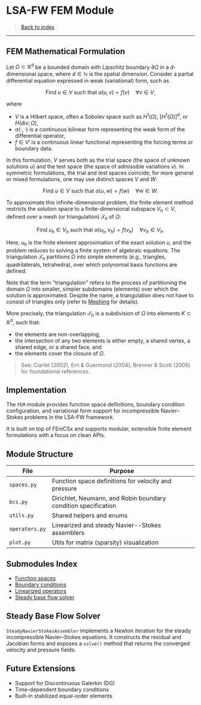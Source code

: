 # LSA-FW FEM Module

> [Back to index](_index.md)

---

## FEM Mathematical Formulation

Let $\Omega \subset \mathbb{R}^d$ be a bounded domain with Lipschitz boundary $\partial\Omega$ in a $d$-dimensional space, where $d \in \mathbb{N}$ is the spatial dimension. 
Consider a partial differential equation expressed in weak (variational) form, such as

$$
\text{Find } u \in V \text{ such that } a(u, v) = f(v) \quad \forall v \in V,
$$

where

- $V$ is a Hilbert space, often a Sobolev space such as $H^1(\Omega)$, $[H^1(\Omega)]^d$, or $H(\text{div}; \Omega)$,
- $a(\cdot, \cdot)$ is a continuous bilinear form representing the weak form of the differential operator,
- $f \in V'$ is a continuous linear functional representing the forcing terms or boundary data.

In this formulation, $V$ serves both as the trial space (the space of unknown solutions $u$) and the test space (the space of admissible variations $v$).
In symmetric formulations, the trial and test spaces coincide; for more general or mixed formulations, one may use distinct spaces $V$ and $W$:

$$
\text{Find } u \in V \text{ such that } a(u, w) = f(w) \quad \forall w \in W.
$$

To approximate this infinite-dimensional problem, the finite element method restricts the solution space to a finite-dimensional subspace $V_h \subset V$, defined over a mesh (or triangulation) $\mathcal{T}_h$ of $\Omega$:

$$
\text{Find } u_h \in V_h \text{ such that } a(u_h, v_h) = f(v_h) \quad \forall v_h \in V_h.
$$

Here, $u_h$ is the finite element approximation of the exact solution $u$, and the problem reduces to solving a finite system of algebraic equations.
The triangulation $\mathcal{T}_h$ partitions $\Omega$ into simple elements (e.g., triangles, quadrilaterals, tetrahedra), over which polynomial basis functions are defined.

Note that the term "triangulation" refers to the process of partitioning the domain $\Omega$ into smaller, simpler subdomains (elements) over which the solution is approximated.
Despite the name, a triangulation does not have to consist of triangles only (refer to [Meshing](meshing.md) for details).

More precisely, the triangulation $\mathcal{T}_h$ is a subdivision of $\Omega$ into elements $K \subset \mathbb{R}^d$, such that:

- the elements are non-overlapping,
- the intersection of any two elements is either empty, a shared vertex, a shared edge, or a shared face, and
- the elements cover the closure of $\Omega$.

> See: Ciarlet (2002), Ern & Guermond (2004), Brenner & Scott (2008) for foundational references.

## Implementation

The `FEM` module provides function space definitions, boundary condition configuration, and variational form support for incompressible Navier–Stokes problems in the LSA-FW framework.

It is built on top of FEniCSx and supports modular, extensible finite element formulations with a focus on clean APIs.

## Module Structure

| File               | Purpose                                                             |
|--------------------|---------------------------------------------------------------------|
| `spaces.py`        | Function space definitions for velocity and pressure                |
| `bcs.py`           | Dirichlet, Neumann, and Robin boundary condition specification      |
| `utils.py`         | Shared helpers and enums                                            |
| `operators.py`     | Linearized and steady Navier--Stokes assemblers |
| `plot.py`          | Utils for matrix (sparsity) visualization                           |

## Submodules Index

- [Function spaces](fem-spaces.md)
- [Boundary conditions](fem-bcs.md)
- [Linearized operators](fem-operators.md)
- [Steady base flow solver](#steady-base-flow-solver)

## Steady Base Flow Solver

`SteadyNavierStokesAssembler` implements a Newton iteration for the steady
incompressible Navier–Stokes equations. It constructs the residual and Jacobian
forms and exposes a `solve()` method that returns the converged velocity and
pressure fields.

## Future Extensions

- Support for Discontinuous Galerkin (DG)
- Time-dependent boundary conditions
- Built-in stabilized equal-order elements
